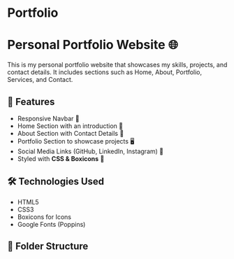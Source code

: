 # Portfolio
# Personal Portfolio Website 🌐

This is my personal portfolio website that showcases my skills, projects, and contact details. It includes sections such as Home, About, Portfolio, Services, and Contact.

## 🚀 Features
- Responsive Navbar 📌
- Home Section with an introduction 🎤
- About Section with Contact Details 📧
- Portfolio Section to showcase projects 🖥️
- Social Media Links (GitHub, LinkedIn, Instagram) 🔗
- Styled with **CSS & Boxicons** 🎨

## 🛠️ Technologies Used
- HTML5
- CSS3
- Boxicons for Icons
- Google Fonts (Poppins)

## 📂 Folder Structure
